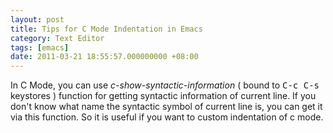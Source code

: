 ```yaml
---
layout: post
title: Tips for C Mode Indentation in Emacs
category: Text Editor
tags: [emacs]
date: 2011-03-21 18:55:57.000000000 +08:00
---
```

In C Mode, you can use *c-show-syntactic-information* ( bound to <kbd>C-c
C-s</kbd> keystores ) function for getting syntactic information of current
line.  If you don't know what name the syntactic symbol of current line is, you
can get it via this function.  So it is useful if you want to custom indentation
of c mode.
